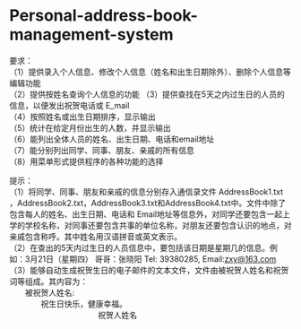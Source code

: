# Personal-address-book-management-system
要求：  
（1）提供录入个人信息、修改个人信息（姓名和出生日期除外）、删除个人信息等编辑功能  
（2）提供按姓名查询个人信息的功能
（3）提供查找在5天之内过生日的人员的信息，以便发出祝贺电话或 E_mail   
（4）按照姓名或出生日期排序，显示输出  
（5）统计在给定月份出生的人数，并显示输出  
（6）能列出全体人员的姓名、出生日期、电话和email地址  
（7）能分别列出同学、同事、朋友、亲戚的所有信息  
（8）用菜单形式提供程序的各种功能的选择  
  
提示：  
（1）将同学、同事、朋友和亲戚的信息分别存入通信录文件 AddressBook1.txt ，AddressBook2.txt，AddressBook3.txt和AddressBook4.txt中。文件中除了包含每人的姓名、出生日期、电话和 Email地址等信息外，对同学还要包含一起上学的学校名称，对同事还要包含共事的单位名称，对朋友还要包含认识的地点，对亲戚包含称呼。其中姓名用汉语拼音或英文表示。  
（2）在查出的5天内过生日的人员信息中，要包括该日期是星期几的信息。例如：3月21日（星期四） 哥哥：张晓阳 Tel: 39380285, Email:zxy@163.com  
（3）能够自动生成祝贺生日的电子邮件的文本文件，文件由被祝贺人姓名和祝贺词等组成。其内容为：  
&emsp;&emsp;被祝贺人姓名:  
&emsp;&emsp;&emsp;&emsp;祝生日快乐，健康幸福。      
&emsp;&emsp;&emsp;&emsp;&emsp;&emsp;&emsp; &emsp;&emsp;&emsp;&emsp;祝贺人姓名
